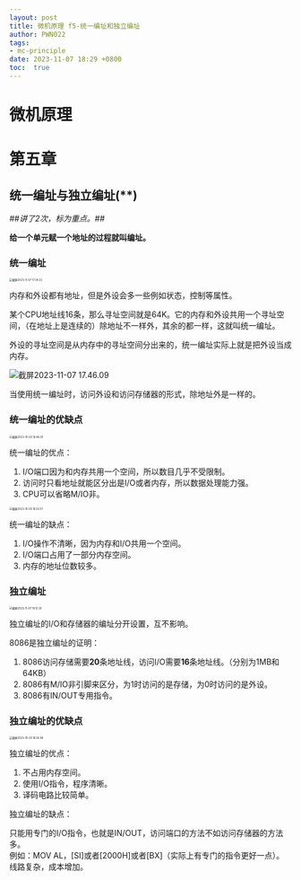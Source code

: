 ```yaml
---
layout: post
title: 微机原理 f5-统一编址和独立编址
author: PWN022
tags:
- mc-principle
date: 2023-11-07 18:29 +0800
toc:  true
---
```


# 微机原理

# 第五章

## 统一编址与独立编址(**)

*##讲了2次，标为重点。##*

**给一个单元赋一个地址的过程就叫编址。**

### 统一编址

<img src="https://cdn.jsdelivr.net/gh/PWN022/POFMC/my_screenshot/%E6%88%AA%E5%B1%8F2023-11-07%2017.34.23.png" alt="截屏2023-11-07 17.34.23" style="zoom:33%;" />

内存和外设都有地址，但是外设会多一些例如状态，控制等属性。

某个CPU地址线16条，那么寻址空间就是64K。它的内存和外设共用一个寻址空间，（在地址上是连续的）除地址不一样外，其余的都一样，这就叫统一编址。

外设的寻址空间是从内存中的寻址空间分出来的，统一编址实际上就是把外设当成内存。

![截屏2023-11-07 17.46.09](https://cdn.jsdelivr.net/gh/PWN022/POFMC/my_screenshot/%E6%88%AA%E5%B1%8F2023-11-07%2017.46.09.png)

当使用统一编址时，访问外设和访问存储器的形式，除地址外是一样的。

### 统一编址的优缺点

<img src="https://cdn.jsdelivr.net/gh/PWN022/POFMC/my_screenshot/%E6%88%AA%E5%B1%8F2023-10-30%2016.48.35.png" alt="截屏2023-10-30 16.48.35" style="zoom:33%;" />

统一编址的优点：  

1. I/O端口因为和内存共用一个空间，所以数目几乎不受限制。
2. 访问时只看地址就能区分出是I/O或者内存，所以数据处理能力强。
3. CPU可以省略M/IO非。

<img src="https://cdn.jsdelivr.net/gh/PWN022/POFMC/my_screenshot/%E6%88%AA%E5%B1%8F2023-10-30%2016.53.57.png" alt="截屏2023-10-30 16.53.57" style="zoom:33%;" />

统一编址的缺点：

1. I/O操作不清晰，因为内存和I/O共用一个空间。
2. I/O端口占用了一部分内存空间。
3. 内存的地址位数较多。

### 独立编址

<img src="https://cdn.jsdelivr.net/gh/PWN022/POFMC/my_screenshot/%E6%88%AA%E5%B1%8F2023-11-07%2018.12.30.png" alt="截屏2023-11-07 18.12.30" style="zoom:33%;" />

独立编址的I/O和存储器的编址分开设置，互不影响。

8086是独立编址的证明：

1. 8086访问存储需要**20**条地址线，访问I/O需要**16**条地址线。（分别为1MB和64KB）
2. 8086有M/IO非引脚来区分，为1时访问的是存储，为0时访问的是外设。
3. 8086有IN/OUT专用指令。

### 独立编址的优缺点

<img src="https://cdn.jsdelivr.net/gh/PWN022/POFMC/my_screenshot/%E6%88%AA%E5%B1%8F2023-10-30%2016.56.48.png" alt="截屏2023-10-30 16.56.48" style="zoom:33%;" />

独立编址的优点：

1. 不占用内存空间。
2. 使用I/O指令，程序清晰。
3. 译码电路比较简单。

独立编址的缺点：

只能用专门的I/O指令，也就是IN/OUT，访问端口的方法不如访问存储器的方法多。  
例如：MOV AL，[SI]或者[2000H]或者[BX]（实际上有专门的指令更好一点）。
线路复杂，成本增加。

